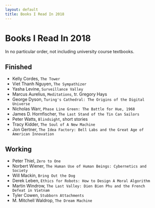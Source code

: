 ```yaml
---
layout: default
title: Books I Read In 2018
---
```

# Books I Read In 2018

In no particular order, not including university course textbooks.

## Finished
- Kelly Cordes, `The Tower`
- Viet Thanh Nguyen, `The Sympathizer`
- Yasha Levine, `Surveillance Valley`
- Marcus Aurelius, `Meditations`, tr. Gregory Hays
- George Dyson, `Turing's Cathedral: The Origins of the Digital Universe`
- Nicholas Warr, `Phase Line Green: The Battle for Hue, 1968`
- James D. Hornfischer, `The Last Stand of the Tin Can Sailors`
- Peter Watts, `Blindsight`, short stories
- Tracy Kidder, `The Soul of A New Machine`
- Jon Gertner, `The Idea Factory: Bell Labs and the Great Age of American Innovation`

## Working
- Peter Thiel, `Zero to One`
- Norbert Wiener, `The Human Use of Human Beings: Cybernetics and Society`
- Will Mackin, `Bring Out the Dog`
- Derek Leben, `Ethics for Robots: How to Design A Moral Algorithm`
- Martin Windrow, `The Last Valley: Dien Bien Phu and the French Defeat in Vietnam`
- Tyler Cowen, `Stubborn Attachments`
- M. Mitchell Waldrop, `The Dream Machine`
